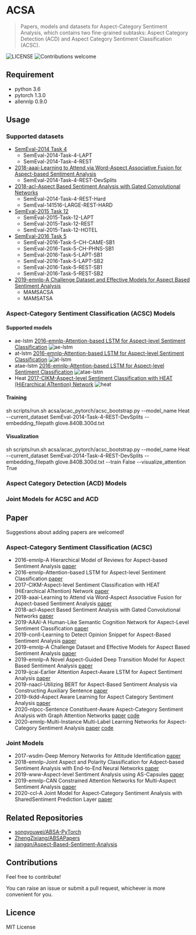 # ACSA
> Papers, models and datasets for Aspect-Category Sentiment Analysis, which contains two fine-grained subtasks: Aspect Category Detection (ACD) and Aspect Category Sentiment Classification (ACSC).

![LICENSE](https://img.shields.io/packagist/l/doctrine/orm.svg)
![Contributions welcome](https://img.shields.io/badge/contributions-welcome-brightgreen.svg)

## Requirement
* python 3.6
* pytorch 1.3.0
* allennlp 0.9.0

## Usage

### Supported datasets
- [SemEval-2014 Task 4](http://alt.qcri.org/semeval2014/task4/)
    - SemEval-2014-Task-4-LAPT
    - SemEval-2014-Task-4-REST
- [2018-aaai-Learning to Attend via Word-Aspect Associative Fusion for Aspect-based Sentiment Analysis](https://arxiv.org/abs/1712.05403v1)
    - SemEval-2014-Task-4-REST-DevSplits
- [2018-acl-Aspect Based Sentiment Analysis with Gated Convolutional Networks](https://arxiv.org/abs/1805.07043)
    - SemEval-2014-Task-4-REST-Hard
    - SemEval-141516-LARGE-REST-HARD
- [SemEval-2015 Task 12](http://alt.qcri.org/semeval2015/task12/)
    - SemEval-2015-Task-12-LAPT
    - SemEval-2015-Task-12-REST
    - SemEval-2015-Task-12-HOTEL
- [SemEval-2016 Task 5](http://alt.qcri.org/semeval2016/task5/)
    - SemEval-2016-Task-5-CH-CAME-SB1
    - SemEval-2016-Task-5-CH-PHNS-SB1
    - SemEval-2016-Task-5-LAPT-SB1
    - SemEval-2016-Task-5-LAPT-SB2
    - SemEval-2016-Task-5-REST-SB1
    - SemEval-2016-Task-5-REST-SB2
- [2019-emnlp-A Challenge Dataset and Effective Models for Aspect Based Sentiment Analysis](https://www.aclweb.org/anthology/D19-1654.pdf)
    - MAMSACSA
    - MAMSATSA

### Aspect-Category Sentiment Classification (ACSC) Models
#### Supported models
- ae-lstm [2016-emnlp-Attention-based LSTM for Aspect-level Sentiment Classification](https://www.aclweb.org/anthology/D16-1058.pdf)
![ae-lstm](images/ae-lstm.png)
- at-lstm [2016-emnlp-Attention-based LSTM for Aspect-level Sentiment Classification](https://www.aclweb.org/anthology/D16-1058.pdf)
![at-lstm](images/at-lstm.png)
- atae-lstm [2016-emnlp-Attention-based LSTM for Aspect-level Sentiment Classification](https://www.aclweb.org/anthology/D16-1058.pdf)
![atae-lstm](images/atae-lstm.png)
- Heat [2017-CIKM-Aspect-level Sentiment Classification with HEAT (HiErarchical ATtention) Network](papers/2017-CIKM-Aspect-level%20Sentiment%20Classification%20with%20HEAT%20(HiErarchical%20ATtention)%20Network.pdf)
![heat](images/heat.png)
#### Training
sh scripts/run.sh acsa/acac_pytorch/acsc_bootstrap.py --model_name Heat --current_dataset SemEval-2014-Task-4-REST-DevSplits --embedding_filepath glove.840B.300d.txt

#### Visualization
sh scripts/run.sh acsa/acac_pytorch/acsc_bootstrap.py --model_name Heat --current_dataset SemEval-2014-Task-4-REST-DevSplits --embedding_filepath glove.840B.300d.txt --train False --visualize_attention True

### Aspect Category Detection (ACD) Models

### Joint Models for ACSC and ACD

## Paper
Suggestions about adding papers are welcomed!

### Aspect-Category Sentiment Classification (ACSC)
- 2016-emnlp-A Hierarchical Model of Reviews for Aspect-based Sentiment Analysis [paper](papers/2016-emnlp-A%20Hierarchical%20Model%20of%20Reviews%20for%20Aspect-based%20Sentiment%20Analysis.pdf)
- 2016-emnlp-Attention-based LSTM for Aspect-level Sentiment Classification [paper](papers/2016-emnlp-Attention-based%20LSTM%20for%20Aspect-level%20Sentiment%20Classification.pdf)
- 2017-CIKM-Aspect-level Sentiment Classification with HEAT (HiErarchical ATtention) Network [paper](papers/2017-CIKM-Aspect-level%20Sentiment%20Classification%20with%20HEAT%20(HiErarchical%20ATtention)%20Network.pdf)
- 2018-aaai-Learning to Attend via Word-Aspect Associative Fusion for Aspect-based Sentiment Analysis [paper](papers/2018-aaai-Learning%20to%20Attend%20via%20Word-Aspect%20Associative%20Fusion%20for%20Aspect-based%20Sentiment%20Analysis.pdf)
- 2018-acl-Aspect Based Sentiment Analysis with Gated Convolutional Networks [paper](papers/2018-acl-Aspect%20Based%20Sentiment%20Analysis%20with%20Gated%20Convolutional%20Networks.pdf)
- 2019-AAAI-A Human-Like Semantic Cognition Network for Aspect-Level Sentiment Classification [paper](papers/2019-AAAI-A%20Human-Like%20Semantic%20Cognition%20Network%20for%20Aspect-Level%20Sentiment%20Classification.pdf)
- 2019-conll-Learning to Detect Opinion Snippet for Aspect-Based Sentiment Analysis [paper](papers/2019-conll-Learning%20to%20Detect%20Opinion%20Snippet%20for%20Aspect-Based%20Sentiment%20Analysis.pdf)
- 2019-emnlp-A Challenge Dataset and Effective Models for Aspect Based Sentiment Analysis [paper](papers/2019-emnlp-A%20Challenge%20Dataset%20and%20Effective%20Models%20for%20Aspect%20Based%20Sentiment%20Analysis.pdf)
- 2019-emnlp-A Novel Aspect-Guided Deep Transition Model for Aspect Based Sentiment Analysis [paper](papers/2019-emnlp-A%20Novel%20Aspect-Guided%20Deep%20Transition%20Model%20for%20Aspect%20Based%20Sentiment%20Analysis.pdf)
- 2019-ijcai-Earlier Attention Aspect-Aware LSTM for Aspect Sentiment Analysis [paper](papers/2019-ijcai-Earlier%20Attention%20Aspect-Aware%20LSTM%20for%20Aspect%20Sentiment%20Analysis.pdf)
- 2019-naacl-Utilizing BERT for Aspect-Based Sentiment Analysis via Constructing Auxiliary Sentence [paper](papers/2019-naacl-Utilizing%20BERT%20for%20Aspect-Based%20Sentiment%20Analysis%20via%20Constructing%20Auxiliary%20Sentence.pdf)
- 2019-tkdd-Aspect Aware Learning for Aspect Category Sentiment Analysis [paper](papers/2019-tkdd-Aspect%20Aware%20Learning%20for%20Aspect%20Category%20Sentiment%20Analysis.pdf)
- 2020-nlpcc-Sentence Constituent-Aware Aspect-Category Sentiment Analysis with Graph Attention Networks [paper](https://arxiv.org/abs/2010.01461) [code](https://github.com/l294265421/SCAN)
- 2020-emnlp-Multi-Instance Multi-Label Learning Networks for Aspect-Category Sentiment Analysis [paper](https://arxiv.org/abs/2010.02656) [code](https://github.com/l294265421/AC-MIMLLN)

### Joint Models
- 2017-wsdm-Deep Memory Networks for Attitude Identification [paper](papers/2017-wsdm-Deep%20Memory%20Networks%20for%20Attitude%20Identification.pdf)
- 2018-emnlp-Joint Aspect and Polarity Classification for Adpect-based Sentiment Analysis with End-to-End Neural Networks [paper](papers/2018-Joint%20Aspect%20and%20Polarity%20Classification%20for%20Adpect-based%20Sentiment%20Analysis%20with%20End-to-End%20Neural%20Networks.pdf)
- 2019-www-Aspect-level Sentiment Analysis using AS-Capsules [paper](papers/2019-www-Aspect-level%20Sentiment%20Analysis%20using%20AS-Capsules.pdf)
- 2019-emnlp-CAN Constrained Attention Networks for Multi-Aspect Sentiment Analysis [paper](papers/2019-emnlp-CAN%20Constrained%20Attention%20Networks%20for%20Multi-Aspect%20Sentiment%20Analysis.pdf)
- 2020-ccl-A Joint Model for Aspect-Category Sentiment Analysis with SharedSentiment Prediction Layer [paper](https://www.aclweb.org/anthology/2020.ccl-1.103.pdf)

## Related Repositories
- [songyouwei/ABSA-PyTorch](https://github.com/songyouwei/ABSA-PyTorch)
- [ZhengZixiang/ABSAPapers](https://github.com/ZhengZixiang/ABSAPapers)
- [jiangqn/Aspect-Based-Sentiment-Analysis](https://github.com/jiangqn/Aspect-Based-Sentiment-Analysis)

## Contributions

Feel free to contribute!

You can raise an issue or submit a pull request, whichever is more convenient for you.

## Licence

MIT License